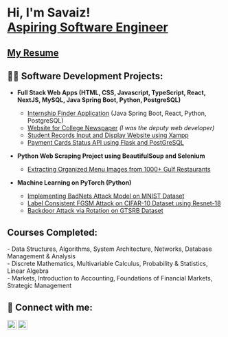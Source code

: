 <h1>Hi, I'm Savaiz! <br/><a href="https://www.linkedin.com/in/savaiz/">Aspiring Software Engineer</a>
<h2><a href="https://github.com/AhmadSavaiz03/Resume/blob/main/CV%20Ahmad%20Savaiz%20Nazir_NYC%20Linkedin.pdf">My Resume</a></h2>

<h2>👨‍💻 Software Development Projects:</h2>

- <b>Full Stack Web Apps (HTML, CSS, Javascript, TypeScript, React, NextJS, MySQL, Java Spring Boot, Python, PostgreSQL)</b>
  - [Internship Finder Application](https://github.com/AhmadSavaiz03/internships-project) (Java Spring Boot, React, Python, PostgreSQL)
  - [Website for College Newspaper](https://thegazelle.org) <i>(I was the deputy web developer)</i>
  - [Student Records Input and Display Website using Xampp](https://github.com/AhmadSavaiz03/Xampp_Student_Records_Website)
  - [Payment Cards Status API using Flask and PostGreSQL](https://github.com/AhmadSavaiz03/Cards_Status_API)

- <b>Python Web Scraping Project using BeautifulSoup and Selenium</b>
  - [Extracting Organized Menu Images from 1000+ Gulf Restaurants](https://github.com/AhmadSavaiz03/restaurant_webscraping)
    
- <b>Machine Learning on PyTorch (Python)</b>
  - [Implementing BadNets Attack Model on MNIST Dataset](https://github.com/AhmadSavaiz03/BadNets)
  - [Label Consistent FGSM Attack on CIFAR-10 Dataset using Resnet-18](https://github.com/AhmadSavaiz03/Label_Consistent_Backdoor)
  - [Backdoor Attack via Rotation on GTSRB Dataset](https://github.com/AhmadSavaiz03/Rotation_Backdoor)
    
<h2>Courses Completed:</h2>
- Data Structures, Algorithms, System Architecture, Networks, Database Management & Analysis<br/>
- Discrete Mathematics, Multivariable Calculus, Probability & Statistics, Linear Algebra<br/>
- Markets, Introduction to Accounting, Foundations of Financial Markets, Strategic Management<br/>

<h2> 🤳 Connect with me:</h2>

[<img align="left" alt="JoshMadakor | LinkedIn" width="22px" src="https://cdn.jsdelivr.net/npm/simple-icons@v3/icons/linkedin.svg" />][linkedin]
[<img align="left" alt="JoshMadakor | Instagram" width="22px" src="https://cdn.jsdelivr.net/npm/simple-icons@v3/icons/instagram.svg" />][instagram]

[instagram]: https://www.instagram.com/ahmadsavaiz03/
[linkedin]: https://linkedin.com/in/savaiz

<!--
**AhmadSavaiz03/AhmadSavaiz03** is a ✨ _special_ ✨ repository because its `README.md` (this file) appears on your GitHub profile.

Here are some ideas to get you started:

- 🔭 I’m currently working on ...
- 🌱 I’m currently learning ...
- 👯 I’m looking to collaborate on ...
- 🤔 I’m looking for help with ...
- 💬 Ask me about ...
- 📫 How to reach me: ...
- 😄 Pronouns: ...
- ⚡ Fun fact: ...
-->
